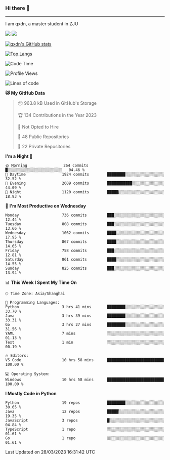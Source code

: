 ### Hi there 👋
---

I am qxdn, a master student in ZJU

[![](https://img.shields.io/badge/blog-qxdn-brightgreen?style=for-the-badge&logo=hexo)](https://qianxu.run) [![](https://img.shields.io/badge/bilibili-qxdn-ff69b4?style=for-the-badge&logo=Bilibili)](https://space.bilibili.com/11674667)


[![qxdn's GitHub stats](https://github-readme-stats.vercel.app/api?username=qxdn&count_private=true&show_icons=true)](https://github.com/qxdn)

[![Top Langs](https://github-readme-stats.vercel.app/api/top-langs/?username=qxdn&layout=compact)](https://github.com/qxdn)

<!--START_SECTION:waka-->
![Code Time](http://img.shields.io/badge/Code%20Time-937%20hrs%2023%20mins-blue)

![Profile Views](http://img.shields.io/badge/Profile%20Views-2-blue)

![Lines of code](https://img.shields.io/badge/From%20Hello%20World%20I%27ve%20Written-10.3%20million%20lines%20of%20code-blue)

**🐱 My GitHub Data** 

> 📦 963.8 kB Used in GitHub's Storage 
 > 
> 🏆 134 Contributions in the Year 2023
 > 
> 🚫 Not Opted to Hire
 > 
> 📜 48 Public Repositories 
 > 
> 🔑 22 Private Repositories 
 > 
**I'm a Night 🦉** 

```text
🌞 Morning                264 commits         █░░░░░░░░░░░░░░░░░░░░░░░░   04.46 % 
🌆 Daytime                1924 commits        ████████░░░░░░░░░░░░░░░░░   32.52 % 
🌃 Evening                2609 commits        ███████████░░░░░░░░░░░░░░   44.09 % 
🌙 Night                  1120 commits        █████░░░░░░░░░░░░░░░░░░░░   18.93 % 
```
📅 **I'm Most Productive on Wednesday** 

```text
Monday                   736 commits         ███░░░░░░░░░░░░░░░░░░░░░░   12.44 % 
Tuesday                  808 commits         ███░░░░░░░░░░░░░░░░░░░░░░   13.66 % 
Wednesday                1062 commits        ████░░░░░░░░░░░░░░░░░░░░░   17.95 % 
Thursday                 867 commits         ████░░░░░░░░░░░░░░░░░░░░░   14.65 % 
Friday                   758 commits         ███░░░░░░░░░░░░░░░░░░░░░░   12.81 % 
Saturday                 861 commits         ████░░░░░░░░░░░░░░░░░░░░░   14.55 % 
Sunday                   825 commits         ███░░░░░░░░░░░░░░░░░░░░░░   13.94 % 
```


📊 **This Week I Spent My Time On** 

```text
🕑︎ Time Zone: Asia/Shanghai

💬 Programming Languages: 
Python                   3 hrs 41 mins       ████████░░░░░░░░░░░░░░░░░   33.70 % 
Java                     3 hrs 39 mins       ████████░░░░░░░░░░░░░░░░░   33.31 % 
Go                       3 hrs 27 mins       ████████░░░░░░░░░░░░░░░░░   31.56 % 
YAML                     7 mins              ░░░░░░░░░░░░░░░░░░░░░░░░░   01.13 % 
Text                     1 min               ░░░░░░░░░░░░░░░░░░░░░░░░░   00.19 % 

🔥 Editors: 
VS Code                  10 hrs 58 mins      █████████████████████████   100.00 % 

💻 Operating System: 
Windows                  10 hrs 58 mins      █████████████████████████   100.00 % 
```

**I Mostly Code in Python** 

```text
Python                   19 repos            ████████░░░░░░░░░░░░░░░░░   30.65 % 
Java                     12 repos            █████░░░░░░░░░░░░░░░░░░░░   19.35 % 
JavaScript               3 repos             █░░░░░░░░░░░░░░░░░░░░░░░░   04.84 % 
TypeScript               1 repo              ░░░░░░░░░░░░░░░░░░░░░░░░░   01.61 % 
Go                       1 repo              ░░░░░░░░░░░░░░░░░░░░░░░░░   01.61 % 
```




 Last Updated on 28/03/2023 16:31:42 UTC
<!--END_SECTION:waka-->

<!--
**qxdn/qxdn** is a ✨ _special_ ✨ repository because its `README.md` (this file) appears on your GitHub profile.

Here are some ideas to get you started:

- 🔭 I’m currently working on ...
- 🌱 I’m currently learning ...
- 👯 I’m looking to collaborate on ...
- 🤔 I’m looking for help with ...
- 💬 Ask me about ...
- 📫 How to reach me: ...
- 😄 Pronouns: ...
- ⚡ Fun fact: ...
-->
